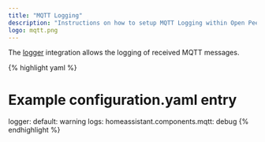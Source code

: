 ```yaml
---
title: "MQTT Logging"
description: "Instructions on how to setup MQTT Logging within Open Peer Power."
logo: mqtt.png
---
```


The [logger](/integrations/logger/) integration allows the logging of received MQTT messages.

{% highlight yaml %}
# Example configuration.yaml entry
logger:
  default: warning
  logs:
    homeassistant.components.mqtt: debug
{% endhighlight %}

